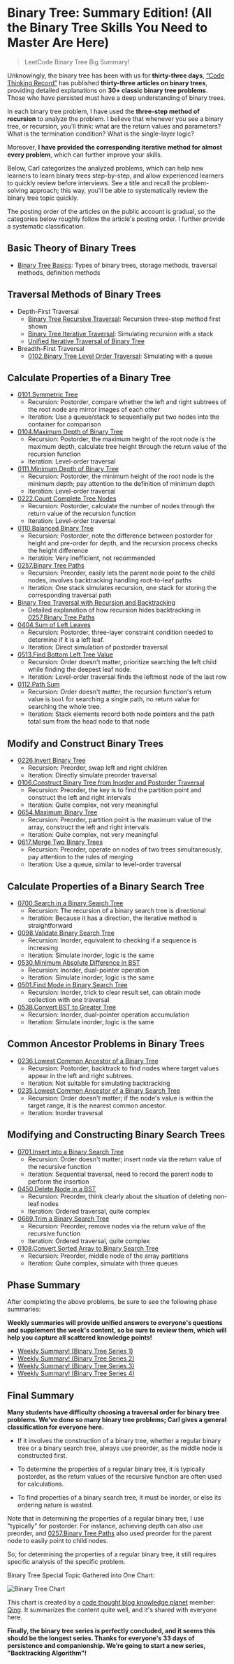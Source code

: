 # Binary Tree: Summary Edition! (All the Binary Tree Skills You Need to Master Are Here)

> LeetCode Binary Tree Big Summary!

Unknowingly, the binary tree has been with us for **thirty-three days**, [“Code Thinking Record”](https://img-blog.csdnimg.cn/20200815195519696.png) has published **thirty-three articles on binary trees**, providing detailed explanations on **30+ classic binary tree problems**. Those who have persisted must have a deep understanding of binary trees.

In each binary tree problem, I have used the **three-step method of recursion** to analyze the problem. I believe that whenever you see a binary tree, or recursion, you'll think: what are the return values and parameters? What is the termination condition? What is the single-layer logic?

Moreover, **I have provided the corresponding iterative method for almost every problem**, which can further improve your skills.

Below, Carl categorizes the analyzed problems, which can help new learners to learn binary trees step-by-step, and allow experienced learners to quickly review before interviews. See a title and recall the problem-solving approach; this way, you'll be able to systematically review the binary tree topic quickly.

The posting order of the articles on the public account is gradual, so the categories below roughly follow the article's posting order. I further provide a systematic classification.

## Basic Theory of Binary Trees

* [Binary Tree Basics](https://keetcoder.com/problems/binary-tree-basics.html): Types of binary trees, storage methods, traversal methods, definition methods

## Traversal Methods of Binary Trees

* Depth-First Traversal
    * [Binary Tree Recursive Traversal](https://keetcoder.com/problems/binary-tree-recursive-traversal.html): Recursion three-step method first shown
    * [Binary Tree Iterative Traversal](https://keetcoder.com/problems/binary-tree-iterative-traversal.html): Simulating recursion with a stack
    * [Unified Iterative Traversal of Binary Tree](https://keetcoder.com/problems/unified-iterative-traversal-of-binary-tree.html)
* Breadth-First Traversal
    * [0102.Binary Tree Level Order Traversal](https://keetcoder.com/problems/0102.binary-tree-level-order-traversal.html): Simulating with a queue

## Calculate Properties of a Binary Tree

* [0101.Symmetric Tree](https://keetcoder.com/problems/0101.symmetric-tree.html)
    * Recursion: Postorder, compare whether the left and right subtrees of the root node are mirror images of each other
    * Iteration: Use a queue/stack to sequentially put two nodes into the container for comparison
* [0104.Maximum Depth of Binary Tree](https://keetcoder.com/problems/0104.maximum-depth-of-binary-tree.html)
    * Recursion: Postorder, the maximum height of the root node is the maximum depth, calculate tree height through the return value of the recursion function
    * Iteration: Level-order traversal
* [0111.Minimum Depth of Binary Tree](https://keetcoder.com/problems/0111.minimum-depth-of-binary-tree.html)
    * Recursion: Postorder, the minimum height of the root node is the minimum depth; pay attention to the definition of minimum depth
    * Iteration: Level-order traversal
* [0222.Count Complete Tree Nodes](https://keetcoder.com/problems/0222.count-complete-tree-nodes.html)
    * Recursion: Postorder, calculate the number of nodes through the return value of the recursion function
    * Iteration: Level-order traversal
* [0110.Balanced Binary Tree](https://keetcoder.com/problems/0110.balanced-binary-tree.html)
    * Recursion: Postorder, note the difference between postorder for height and pre-order for depth, and the recursion process checks the height difference
    * Iteration: Very inefficient, not recommended
* [0257.Binary Tree Paths](https://keetcoder.com/problems/0257.binary-tree-paths.html)
    * Recursion: Preorder, easily lets the parent node point to the child nodes, involves backtracking handling root-to-leaf paths
    * Iteration: One stack simulates recursion, one stack for storing the corresponding traversal path
* [Binary Tree Traversal with Recursion and Backtracking](https://keetcoder.com/problems/binary-tree-traversal-with-recursion-and-backtracking.html)
    * Detailed explanation of how recursion hides backtracking in [0257.Binary Tree Paths](https://keetcoder.com/problems/0257.binary-tree-paths.html)
* [0404.Sum of Left Leaves](https://keetcoder.com/problems/0404.sum-of-left-leaves.html)
    * Recursion: Postorder, three-layer constraint condition needed to determine if it is a left leaf.
    * Iteration: Direct simulation of postorder traversal
* [0513.Find Bottom Left Tree Value](https://keetcoder.com/problems/0513.find-bottom-left-tree-value.html)
    * Recursion: Order doesn't matter, prioritize searching the left child while finding the deepest leaf node.
    * Iteration: Level-order traversal finds the leftmost node of the last row
* [0112.Path Sum](https://keetcoder.com/problems/0112.path-sum.html)
    * Recursion: Order doesn't matter, the recursion function's return value is `bool` for searching a single path, no return value for searching the whole tree.
    * Iteration: Stack elements record both node pointers and the path total sum from the head node to that node

## Modify and Construct Binary Trees

* [0226.Invert Binary Tree](https://keetcoder.com/problems/0226.invert-binary-tree.html)
    * Recursion: Preorder, swap left and right children
    * Iteration: Directly simulate preorder traversal
* [0106.Construct Binary Tree from Inorder and Postorder Traversal](https://keetcoder.com/problems/0106.construct-binary-tree-from-inorder-and-postorder-traversal.html)
    * Recursion: Preorder, the key is to find the partition point and construct the left and right intervals
    * Iteration: Quite complex, not very meaningful
* [0654.Maximum Binary Tree](https://keetcoder.com/problems/0654.maximum-binary-tree.html)
    * Recursion: Preorder, partition point is the maximum value of the array, construct the left and right intervals
    * Iteration: Quite complex, not very meaningful
* [0617.Merge Two Binary Trees](https://keetcoder.com/problems/0617.merge-two-binary-trees.html)
    * Recursion: Preorder, operate on nodes of two trees simultaneously, pay attention to the rules of merging
    * Iteration: Use a queue, similar to level-order traversal

## Calculate Properties of a Binary Search Tree

* [0700.Search in a Binary Search Tree](https://keetcoder.com/problems/0700.search-in-a-binary-search-tree.html)
    * Recursion: The recursion of a binary search tree is directional
    * Iteration: Because it has a direction, the iterative method is straightforward
* [0098.Validate Binary Search Tree](https://keetcoder.com/problems/0098.validate-binary-search-tree.html)
    * Recursion: Inorder, equivalent to checking if a sequence is increasing
    * Iteration: Simulate inorder, logic is the same
* [0530.Minimum Absolute Difference in BST](https://keetcoder.com/problems/0530.minimum-absolute-difference-in-bst.html)
    * Recursion: Inorder, dual-pointer operation
    * Iteration: Simulate inorder, logic is the same
* [0501.Find Mode in Binary Search Tree](https://keetcoder.com/problems/0501.find-mode-in-binary-search-tree.html)
    * Recursion: Inorder, trick to clear result set, can obtain mode collection with one traversal
* [0538.Convert BST to Greater Tree](https://keetcoder.com/problems/0538.convert-bst-to-greater-tree.html)
    * Recursion: Inorder, dual-pointer operation accumulation
    * Iteration: Simulate inorder, logic is the same

## Common Ancestor Problems in Binary Trees

* [0236.Lowest Common Ancestor of a Binary Tree](https://keetcoder.com/problems/0236.lowest-common-ancestor-of-a-binary-tree.html)
    * Recursion: Postorder, backtrack to find nodes where target values appear in the left and right subtrees.
    * Iteration: Not suitable for simulating backtracking
* [0235.Lowest Common Ancestor of a Binary Search Tree](https://keetcoder.com/problems/0235.lowest-common-ancestor-of-a-binary-search-tree.html)
    * Recursion: Order doesn't matter; if the node's value is within the target range, it is the nearest common ancestor.
    * Iteration: Inorder traversal

## Modifying and Constructing Binary Search Trees

* [0701.Insert into a Binary Search Tree](https://keetcoder.com/problems/0701.insert-into-a-binary-search-tree.html)
    * Recursion: Order doesn't matter; insert node via the return value of the recursive function
    * Iteration: Sequential traversal, need to record the parent node to perform the insertion
* [0450.Delete Node in a BST](https://keetcoder.com/problems/0450.delete-node-in-a-bst.html)
    * Recursion: Preorder, think clearly about the situation of deleting non-leaf nodes
    * Iteration: Ordered traversal, quite complex
* [0669.Trim a Binary Search Tree](https://keetcoder.com/problems/0669.trim-a-binary-search-tree.html)
    * Recursion: Preorder, remove nodes via the return value of the recursive function
    * Iteration: Ordered traversal, quite complex
* [0108.Convert Sorted Array to Binary Search Tree](https://keetcoder.com/problems/0108.convert-sorted-array-to-binary-search-tree.html)
    * Recursion: Preorder, middle node of the array partitions
    * Iteration: Quite complex, simulate with three queues

## Phase Summary

After completing the above problems, be sure to see the following phase summaries:

**Weekly summaries will provide unified answers to everyone's questions and supplement the week's content, so be sure to review them, which will help you capture all scattered knowledge points!**

* [Weekly Summary! (Binary Tree Series 1)](https://programmercarl.com/周总结/20200927二叉树周末总结.html)
* [Weekly Summary! (Binary Tree Series 2)](https://programmercarl.com/周总结/20201003二叉树周末总结.html)
* [Weekly Summary! (Binary Tree Series 3)](https://programmercarl.com/周总结/20201010二叉树周末总结.html)
* [Weekly Summary! (Binary Tree Series 4)](https://programmercarl.com/周总结/20201017二叉树周末总结.html)

## Final Summary

**Many students have difficulty choosing a traversal order for binary tree problems. We've done so many binary tree problems; Carl gives a general classification for everyone here.**

* If it involves the construction of a binary tree, whether a regular binary tree or a binary search tree, always use preorder, as the middle node is constructed first.

* To determine the properties of a regular binary tree, it is typically postorder, as the return values of the recursive function are often used for calculations.

* To find properties of a binary search tree, it must be inorder, or else its ordering nature is wasted.

Note that in determining the properties of a regular binary tree, I use "typically" for postorder. For instance, achieving depth can also use preorder, and [0257.Binary Tree Paths](https://keetcoder.com/problems/0257.binary-tree-paths.html) also used preorder for the parent node to easily point to child nodes.

So, for determining the properties of a regular binary tree, it still requires specific analysis of the specific problem.

Binary Tree Special Topic Gathered into One Chart:

![Binary Tree Chart](https://file1.kamacoder.com/i/algo/20211030125421.png)

This chart is created by a [code thought blog knowledge planet](https://programmercarl.com/other/kstar.html) member: [Qing](https://wx.zsxq.com/dweb2/index/footprint/185251215558842). It summarizes the content quite well, and it's shared with everyone here.

**Finally, the binary tree series is perfectly concluded, and it seems this should be the longest series. Thanks for everyone's 33 days of persistence and companionship. We’re going to start a new series, "Backtracking Algorithm"!**